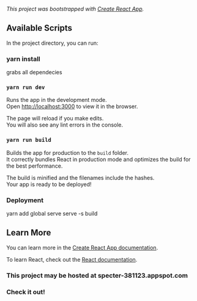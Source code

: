*This project was bootstrapped with [Create React App](https://github.com/facebook/create-react-app).*

## Available Scripts

In the project directory, you can run:

### yarn install
grabs all dependecies

### `yarn run dev`

Runs the app in the development mode.<br>
Open [http://localhost:3000](http://localhost:5000) to view it in the browser.

The page will reload if you make edits.<br>
You will also see any lint errors in the console.

### `yarn run build`

Builds the app for production to the `build` folder.<br>
It correctly bundles React in production mode and optimizes the build for the best performance.

The build is minified and the filenames include the hashes.<br>
Your app is ready to be deployed!

### Deployment

yarn add global serve
serve -s build

## Learn More

You can learn more in the [Create React App documentation](https://facebook.github.io/create-react-app/docs/getting-started).

To learn React, check out the [React documentation](https://reactjs.org/).

### This project may be hosted at specter-381123.appspot.com
### Check it out!
